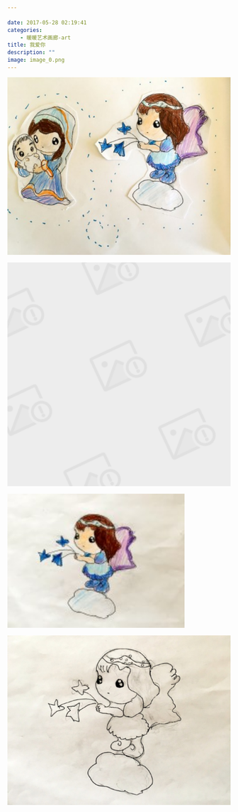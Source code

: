 ```yaml
---

date: 2017-05-28 02:19:41
categories:
    - 暖暖艺术画廊-art
title: 我爱你
description: ""
image: image_0.png
---
```


![](image_0.png)  
  
![](image_1.png)  
  
![](image_2.png)  
  
![](image_3.png)